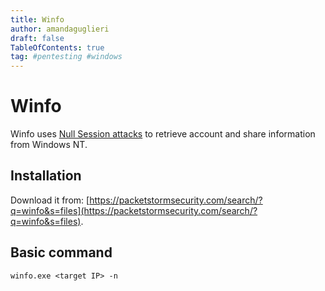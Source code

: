 ```yaml
---
title: Winfo
author: amandaguglieri
draft: false
TableOfContents: true
tag: #pentesting #windows 
---
```


# Winfo

Winfo uses [Null Session attacks](windows-null-session-attack.md) to retrieve account and share information from Windows NT.


## Installation

Download it from: [https://packetstormsecurity.com/search/?q=winfo&s=files](https://packetstormsecurity.com/search/?q=winfo&s=files).


## Basic command

```
winfo.exe <target IP> -n
```
